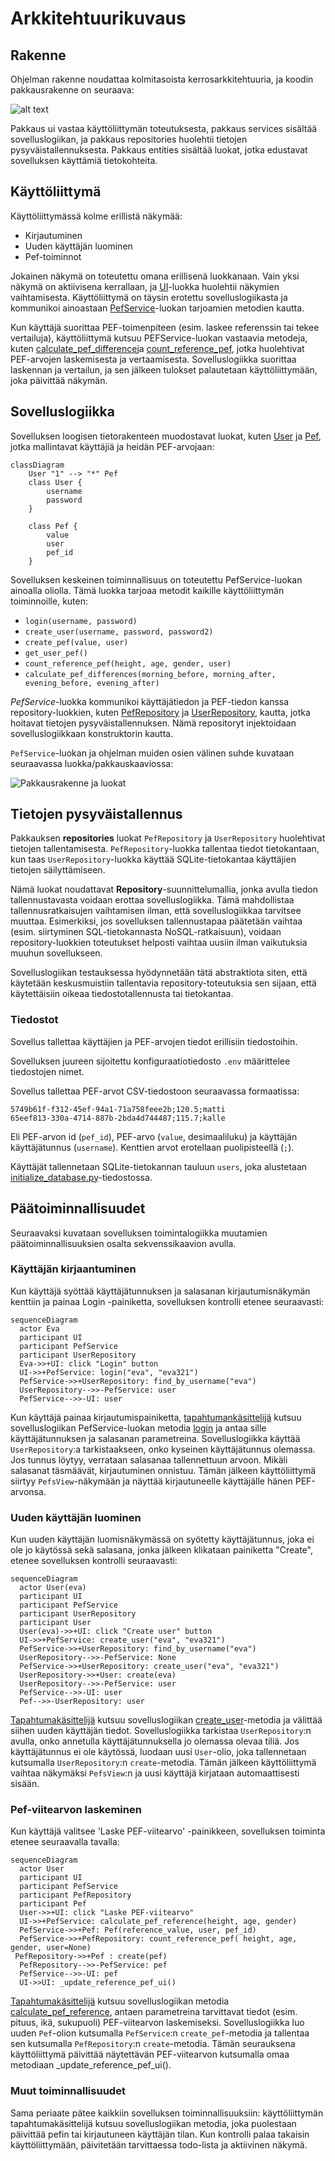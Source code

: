 # Arkkitehtuurikuvaus

## Rakenne

Ohjelman rakenne noudattaa kolmitasoista kerrosarkkitehtuuria, ja koodin pakkausrakenne on seuraava:

![alt text](./kuvat/pakkaus.png)

Pakkaus ui vastaa käyttöliittymän toteutuksesta, pakkaus services sisältää sovelluslogiikan, ja pakkaus repositories huolehtii tietojen pysyväistallennuksesta. Pakkaus entities sisältää luokat, jotka edustavat sovelluksen käyttämiä tietokohteita.

## Käyttöliittymä

Käyttöliittymässä kolme erillistä näkymää:

- Kirjautuminen
- Uuden käyttäjän luominen
- Pef-toiminnot

Jokainen näkymä on toteutettu omana erillisenä luokkanaan. Vain yksi näkymä on aktiivisena kerrallaan, ja [UI](../src/ui/ui.py)-luokka huolehtii näkymien vaihtamisesta. Käyttöliittymä on täysin erotettu sovelluslogiikasta ja kommunikoi ainoastaan [PefService](../src/services/pef_service.py)-luokan tarjoamien metodien kautta.

Kun käyttäjä suorittaa PEF-toimenpiteen (esim. laskee referenssin tai tekee vertailuja), käyttöliittymä kutsuu PEFService-luokan vastaavia metodeja, kuten [calculate_pef_difference](https://github.com/JVilo/ot-harjoitustyo/blob/d49ccd076caaee7b330dac9481216666182a3d0e/src/services/pef_service.py#L110)ja [count_reference_pef](https://github.com/JVilo/ot-harjoitustyo/blob/d49ccd076caaee7b330dac9481216666182a3d0e/src/services/pef_service.py#L57), jotka huolehtivat PEF-arvojen laskemisesta ja vertaamisesta. Sovelluslogiikka suorittaa laskennan ja vertailun, ja sen jälkeen tulokset palautetaan käyttöliittymään, joka päivittää näkymän.

## Sovelluslogiikka

Sovelluksen loogisen tietorakenteen muodostavat luokat, kuten [User](https://github.com/JVilo/ot-harjoitustyo/blob/main/src/entities/user.py) ja [Pef](https://github.com/JVilo/ot-harjoitustyo/blob/main/src/entities/pef.py), jotka mallintavat käyttäjiä ja heidän PEF-arvojaan:

```mermaid
classDiagram
    User "1" --> "*" Pef
    class User {
        username
        password
    }

    class Pef {
        value
        user
        pef_id
    }
```

Sovelluksen keskeinen toiminnallisuus on toteutettu PefService-luokan ainoalla oliolla. Tämä luokka tarjoaa metodit kaikille käyttöliittymän toiminnoille, kuten:

- `login(username, password)`
- `create_user(username, password, password2)`
- `create_pef(value, user)`
- `get_user_pef()`
- `count_reference_pef(height, age, gender, user)`
- `calculate_pef_differences(morning_before, morning_after, evening_before, evening_after)`

_PefService_-luokka kommunikoi käyttäjätiedon ja PEF-tiedon kanssa repository-luokkien, kuten [PefRepository](https://github.com/JVilo/ot-harjoitustyo/blob/main/src/repositories/pef_repository.py) ja [UserRepository](https://github.com/JVilo/ot-harjoitustyo/blob/main/src/repositories/user_repository.py), kautta, jotka hoitavat tietojen pysyväistallennuksen. Nämä repositoryt injektoidaan sovelluslogiikkaan konstruktorin kautta.

`PefService`-luokan ja ohjelman muiden osien välinen suhde kuvataan seuraavassa luokka/pakkauskaaviossa:

![Pakkausrakenne ja luokat](./kuvat/Pakkausrakenne_ja_luokat.png)

## Tietojen pysyväistallennus

Pakkauksen **repositories** luokat `PefRepository` ja `UserRepository` huolehtivat tietojen tallentamisesta. `PefRepository`-luokka tallentaa tiedot tietokantaan, kun taas `UserRepository`-luokka käyttää SQLite-tietokantaa käyttäjien tietojen säilyttämiseen.

Nämä luokat noudattavat **Repository**-suunnittelumallia, jonka avulla tiedon tallennustavasta voidaan erottaa sovelluslogiikka. Tämä mahdollistaa tallennusratkaisujen vaihtamisen ilman, että sovelluslogiikkaa tarvitsee muuttaa. Esimerkiksi, jos sovelluksen tallennustapaa päätetään vaihtaa (esim. siirtyminen SQL-tietokannasta NoSQL-ratkaisuun), voidaan repository-luokkien toteutukset helposti vaihtaa uusiin ilman vaikutuksia muuhun sovellukseen.

Sovelluslogiikan testauksessa hyödynnetään tätä abstraktiota siten, että käytetään keskusmuistiin tallentavia repository-toteutuksia sen sijaan, että käytettäisiin oikeaa tiedostotallennusta tai tietokantaa.

### Tiedostot

Sovellus tallettaa käyttäjien ja PEF-arvojen tiedot erillisiin tiedostoihin.

Sovelluksen juureen sijoitettu konfiguraatiotiedosto `.env` määrittelee tiedostojen nimet.

Sovellus tallettaa PEF-arvot CSV-tiedostoon seuraavassa formaatissa:

```
5749b61f-f312-45ef-94a1-71a758feee2b;120.5;matti
65eef813-330a-4714-887b-2bda4d744487;115.7;kalle
```

Eli PEF-arvon id (`pef_id`), PEF-arvo (`value`, desimaaliluku) ja käyttäjän käyttäjätunnus (`username`). Kenttien arvot erotellaan puolipisteellä (`;`).

Käyttäjät tallennetaan SQLite-tietokannan tauluun `users`, joka alustetaan [initialize_database.py](https://github.com/JVilo/ot-harjoitustyo/blob/main/src/initialize_database.py)-tiedostossa.

## Päätoiminnallisuudet

Seuraavaksi kuvataan sovelluksen toimintalogiikka muutamien päätoiminnallisuuksien osalta sekvenssikaavion avulla.

### Käyttäjän kirjaantuminen

Kun käyttäjä syöttää käyttäjätunnuksen ja salasanan kirjautumisnäkymän kenttiin ja painaa Login -painiketta, sovelluksen kontrolli etenee seuraavasti:

```mermaid
sequenceDiagram
  actor Eva
  participant UI
  participant PefService
  participant UserRepository
  Eva->>+UI: click "Login" button
  UI->>+PefService: login("eva", "eva321")
  PefService->>+UserRepository: find_by_username("eva")
  UserRepository-->>-PefService: user
  PefService-->>-UI: user
```

Kun käyttäjä painaa kirjautumispainiketta, [tapahtumankäsittelijä](https://github.com/JVilo/ot-harjoitustyo/blob/main/src/ui/login_view.py) kutsuu sovelluslogiikan PefService-luokan metodia [login](https://github.com/JVilo/ot-harjoitustyo/blob/d49ccd076caaee7b330dac9481216666182a3d0e/src/services/pef_service.py#L79) ja antaa sille käyttäjätunnuksen ja salasanan parametreina. Sovelluslogiikka käyttää `UserRepository`:a tarkistaakseen, onko kyseinen käyttäjätunnus olemassa. Jos tunnus löytyy, verrataan salasanaa tallennettuun arvoon. Mikäli salasanat täsmäävät, kirjautuminen onnistuu. Tämän jälkeen käyttöliittymä siirtyy `PefsView`-näkymään ja näyttää kirjautuneelle käyttäjälle hänen PEF-arvonsa.

### Uuden käyttäjän luominen

Kun uuden käyttäjän luomisnäkymässä on syötetty käyttäjätunnus, joka ei ole jo käytössä sekä salasana, jonka jälkeen klikataan painiketta "Create", etenee sovelluksen kontrolli seuraavasti:

```mermaid
sequenceDiagram
  actor User(eva)
  participant UI
  participant PefService
  participant UserRepository
  participant User
  User(eva)->>+UI: click "Create user" button
  UI->>+PefService: create_user("eva", "eva321")
  PefService->>+UserRepository: find_by_username("eva")
  UserRepository-->>-PefService: None
  PefService->>+UserRepository: create_user("eva", "eva321")
  UserRepository->>+User: create(eva)
  UserRepository-->>-PefService: user
  PefService-->>-UI: user
  Pef-->>-UserRepository: user
```

[Tapahtumakäsittelijä](https://github.com/JVilo/ot-harjoitustyo/blob/main/src/ui/create_user_view.py) kutsuu sovelluslogiikan [create_user](https://github.com/JVilo/ot-harjoitustyo/blob/d49ccd076caaee7b330dac9481216666182a3d0e/src/services/pef_service.py#L155)-metodia ja välittää siihen uuden käyttäjän tiedot. Sovelluslogiikka tarkistaa `UserRepository`:n avulla, onko annetulla käyttäjätunnuksella jo olemassa olevaa tiliä. Jos käyttäjätunnus ei ole käytössä, luodaan uusi `User`-olio, joka tallennetaan kutsumalla `UserRepository`:n `create`-metodia. Tämän jälkeen käyttöliittymä vaihtaa näkymäksi `PefsView`:n ja uusi käyttäjä kirjataan automaattisesti sisään.

### Pef-viitearvon laskeminen

Kun käyttäjä valitsee 'Laske PEF-viitearvo' -painikkeen, sovelluksen toiminta etenee seuraavalla tavalla:

```mermaid
sequenceDiagram
  actor User
  participant UI
  participant PefService
  participant PefRepository
  participant Pef
  User->>+UI: click "Laske PEF-viitearvo"
  UI->>+PefService: calculate_pef_reference(height, age, gender)
  PefService->>+Pef: Pef(reference_value, user, pef_id)
  PefService->>+PefRepository: count_reference_pef( height, age, gender, user=None)
 PefRepository->>+Pef : create(pef)
  PefRepository-->>-PefService: pef
  PefService-->>-UI: pef
  UI->>UI: _update_reference_pef_ui()
```

[Tapahtumakäsittelijä]() kutsuu sovelluslogiikan metodia [calculate_pef_reference](https://github.com/JVilo/ot-harjoitustyo/blob/d49ccd076caaee7b330dac9481216666182a3d0e/src/services/pef_service.py#L57), antaen parametreina tarvittavat tiedot (esim. pituus, ikä, sukupuoli) PEF-viitearvon laskemiseksi. Sovelluslogiikka luo uuden `Pef`-olion kutsumalla `PefService`:n `create_pef`-metodia ja tallentaa sen kutsumalla `PefRepository`:n `create`-metodia. Tämän seurauksena käyttöliittymä päivittää näytettävän PEF-viitearvon kutsumalla omaa metodiaan _update_reference_pef_ui().

### Muut toiminnallisuudet

Sama periaate pätee kaikkiin sovelluksen toiminnallisuuksiin: käyttöliittymän tapahtumakäsittelijä kutsuu sovelluslogiikan metodia, joka puolestaan päivittää pefin tai kirjautuneen käyttäjän tilan. Kun kontrolli palaa takaisin käyttöliittymään, päivitetään tarvittaessa todo-lista ja aktiivinen näkymä.